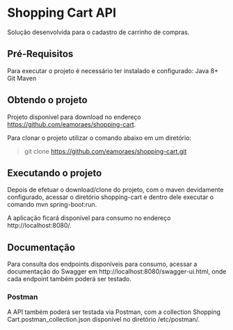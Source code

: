 # Shopping Cart API
Solução desenvolvida para o cadastro de carrinho de compras.

## Pré-Requisitos
Para executar o projeto é necessário ter instalado e configurado:
Java 8+
Git
Maven

## Obtendo o projeto
Projeto disponível para download no endereço https://github.com/eamoraes/shopping-cart. 

Para clonar o projeto utilizar o comando abaixo em um diretório:
>git clone https://github.com/eamoraes/shopping-cart.git

## Executando o projeto
Depois de efetuar o download/clone do projeto, com o maven devidamente configurado, acessar o diretório shopping-cart e dentro dele executar o comando mvn spring-boot:run.

A aplicação ficará disponível para consumo no endereço http://localhost:8080/.

## Documentação
Para consulta dos endpoints disponíveis para consumo, acessar a documentação do Swagger em http://localhost:8080/swagger-ui.html, onde cada endpoint também poderá ser testado.

### Postman
A API também poderá ser testada via Postman, com a collection Shopping Cart.postman_collection.json disponível no diretório /etc/postman/.

